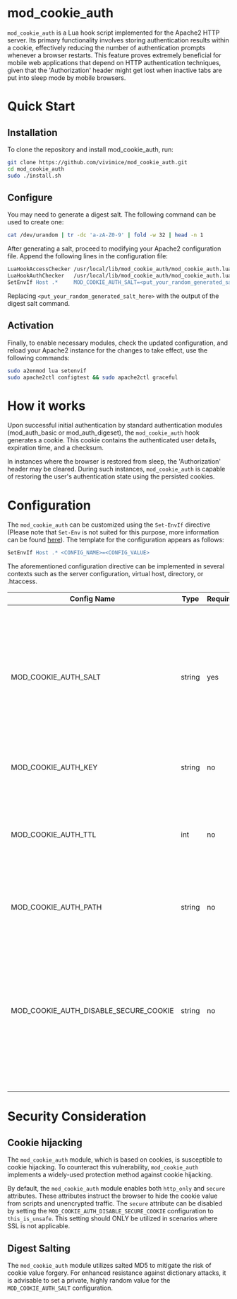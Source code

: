 # mod_cookie_auth

`mod_cookie_auth` is a Lua hook script implemented for the Apache2 HTTP server. Its primary functionality involves storing authentication results within a cookie, effectively reducing the number of authentication prompts whenever a browser restarts. This feature proves extremely beneficial for mobile web applications that depend on HTTP authentication techniques, given that the 'Authorization' header might get lost when inactive tabs are put into sleep mode by mobile browsers.

# Quick Start

## Installation

To clone the repository and install mod_cookie_auth, run:

```sh
git clone https://github.com/vivimice/mod_cookie_auth.git
cd mod_cookie_auth
sudo ./install.sh
```

## Configure

You may need to generate a digest salt. The following command can be used to create one:

```sh
cat /dev/urandom | tr -dc 'a-zA-Z0-9' | fold -w 32 | head -n 1
```

After generating a salt, proceed to modifying your Apache2 configuration file. Append the following lines in the configuration file:

```apache
LuaHookAccessChecker /usr/local/lib/mod_cookie_auth/mod_cookie_auth.lua check late
LuaHookAuthChecker   /usr/local/lib/mod_cookie_auth/mod_cookie_auth.lua store early
SetEnvIf Host .*     MOD_COOKIE_AUTH_SALT=<put_your_random_generated_salt_here>
```

Replacing `<put_your_random_generated_salt_here>` with the output of the digest salt command.

## Activation

Finally, to enable necessary modules, check the updated configuration, and reload your Apache2 instance for the changes to take effect, use the following commands:

```sh
sudo a2enmod lua setenvif
sudo apache2ctl configtest && sudo apache2ctl graceful
```

# How it works

Upon successful initial authentication by standard authentication modules (mod_auth_basic or mod_auth_digeset), the `mod_cookie_auth` hook generates a cookie. This cookie contains the authenticated user details, expiration time, and a checksum.

In instances where the browser is restored from sleep, the 'Authorization' header may be cleared. During such instances, `mod_cookie_auth` is capable of restoring the user's authentication state using the persisted cookies.

# Configuration

The `mod_cookie_auth` can be customized using the `Set-EnvIf` directive (Please note that `Set-Env` is not suited for this purpose, more information can be found [here](https://httpd.apache.org/docs/2.4/mod/mod_env.html)). The template for the configuration appears as follows:

```apache
SetEnvIf Host .* <CONFIG_NAME>=<CONFIG_VALUE>
```

The aforementioned configuration directive can be implemented in several contexts such as the server configuration, virtual host, directory, or .htaccess.

|Config Name|Type|Required|Comment|
|-|-|-|-|
|MOD_COOKIE_AUTH_SALT|string|yes|The salt is employed in generating the checksum portion of the cookie value. <br/>**NOTE**:  It's crucial to generate intricate values in this section to guarantee sufficient security against brute force attacks.|
|MOD_COOKIE_AUTH_KEY|string|no|The name of the cookie. <br />Default value: `mcasec`|
|MOD_COOKIE_AUTH_TTL|int|no|The maximum expiry time (in seconds) of the authentication period since the last successful access. <br />Default value: `86400`|
|MOD_COOKIE_AUTH_PATH|string|no|The path section of the outgoing cookie. <br />Default value: `/`|
|MOD_COOKIE_AUTH_DISABLE_SECURE_COOKIE|string|no|Configure the parameter as `this_is_unsafe` to omit the `secure` attribute from the cookie.<br />**IMPORTANT**: Exposing cookies in unencrypted traffic is a security risk. For more details, refer to the [Security](#Security) section of the documentation.|

# Security Consideration

## Cookie hijacking

The `mod_cookie_auth` module, which is based on cookies, is susceptible to cookie hijacking. To counteract this vulnerability, `mod_cookie_auth` implements a widely-used protection method against cookie hijacking.

By default, the `mod_cookie_auth` module enables both `http_only` and `secure` attributes. These attributes instruct the browser to hide the cookie value from scripts and unencrypted traffic. The `secure` attribute can be disabled by setting the `MOD_COOKIE_AUTH_DISABLE_SECURE_COOKIE` configuration to `this_is_unsafe`. This setting should ONLY be utilized in scenarios where SSL is not applicable.

## Digest Salting

The `mod_cookie_auth` module utilizes salted MD5 to mitigate the risk of cookie value forgery. For enhanced resistance against dictionary attacks, it is advisable to set a private, highly random value for the `MOD_COOKIE_AUTH_SALT` configuration.
